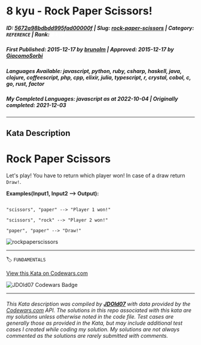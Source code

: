 # 8 kyu - Rock Paper Scissors!

##### **ID**: [5672a98bdbdd995fad00000f](https://www.codewars.com/kata/5672a98bdbdd995fad00000f) | **Slug**: [rock-paper-scissors](https://www.codewars.com/kata/5672a98bdbdd995fad00000f) | **Category**: `REFERENCE` | **Rank**: <span style="color:white">8 kyu</span>

##### **First Published**: 2015-12-17 ***by*** [brunolm](https://www.codewars.com/users/brunolm) | **Approved**: 2015-12-17 ***by*** [GiacomoSorbi](https://www.codewars.com/users/GiacomoSorbi)

##### **Languages Available**: javascript, python, ruby, csharp, haskell, java, clojure, coffeescript, php, cpp, elixir, julia, typescript, r, crystal, cobol, c, go, rust, factor

##### **My Completed Languages**: javascript ***as at*** 2022-10-04 | **Originally completed**: 2021-12-03

---

## Kata Description


# Rock Paper Scissors



Let's play! You have to return which player won! In case of a draw return `Draw!`.



**Examples(Input1, Input2 --> Output):**



```

"scissors", "paper" --> "Player 1 won!"

"scissors", "rock" --> "Player 2 won!"

"paper", "paper" --> "Draw!"

```



![rockpaperscissors](http://i.imgur.com/aimOQVX.png)

---


🏷 `FUNDAMENTALS`


[View this Kata on Codewars.com](https://www.codewars.com/kata/5672a98bdbdd995fad00000f)

![](https://www.codewars.com/users/jdold07/badges/large "JDOld07 Codewars Badge")

---

###### *This Kata description was compiled by [**JDOld07**](https://tpstech.dev) with data provided by the [Codewars.com](https://www.codewars.com) API.  The solutions in this repo associated with this kata are my solutions unless otherwise noted in the code file.  Test cases are generally those as provided in the Kata, but may include additional test cases I created while coding my solution.  My solutions are not always commented as the solutions are rarely submitted with comments.*
